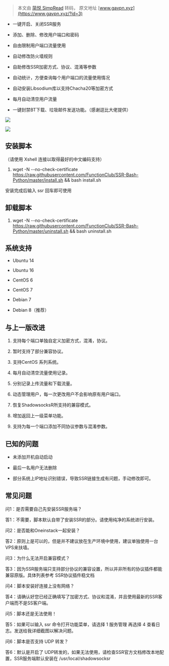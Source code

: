 > 本文由 [简悦 SimpRead](http://ksria.com/simpread/) 转码， 原文地址 [www.gavpn.xyz](https://www.gavpn.xyz/?id=3)

*   一键开启、关闭SSR服务
    
*   添加、删除、修改用户端口和密码
    
*   自由限制用户端口流量使用
    
*   自动修改防火墙规则
    
*   自助修改SSR加密方式、协议、混淆等参数
    
*   自动统计，方便查询每个用户端口的流量使用情况
    
*   自动安装Libsodium库以支持Chacha20等加密方式
    
*   每月自动清空用户流量
    
*   一键封禁BT下载、垃圾邮件发送功能。（感谢逗比大佬提供）
    

![](https://www.nbmao.com/wp-content/uploads/2017/04/2017030812484960.png)

![](https://www.nbmao.com/wp-content/uploads/2017/04/2017030812485243.png)

安装脚本
----

（请使用 Xshell 连接以取得最好的中文编码支持）

1.  wget -N --no-check-certificate https://raw.githubusercontent.com/FunctionClub/SSR-Bash-Python/master/install.sh && bash install.sh
    

安装完成后输入 ssr 回车即可使用

卸载脚本
----

1.  wget -N --no-check-certificate https://raw.githubusercontent.com/FunctionClub/SSR-Bash-Python/master/uninstall.sh && bash uninstall.sh
    

系统支持
----

*   Ubuntu 14
    
*   Ubuntu 16
    
*   CentOS 6
    
*   CentOS 7
    
*   Debian 7
    
*   Debian 8（推荐）
    

与上一版改进
------

1.  支持每个端口单独自定义加密方式，混淆，协议。
    
2.  暂时支持了部分兼容协议。
    
3.  支持CentOS 系列系统。
    
4.  每月自动清空流量使用记录。
    
5.  分别记录上传流量和下载流量。
    
6.  动态管理用户，每一次更改用户不会影响原有用户端口。
    
7.  恢复ShadowsocksR所支持的兼容模式。
    
8.  增加返回上一级菜单功能。
    
9.  支持为每一个端口添加不同协议参数与混淆参数。
    

已知的问题
-----

*   未添加开机自动启动
    
*   最后一名用户无法删除
    
*   部分系统上IP地址识别错误，导致SSR链接生成有问题，手动修改即可。
    

常见问题
----

问1：是否需要自己先安装SSR服务端？

答1：不需要，脚本默认自带了安装SSR的部分。请使用纯净的系统进行安装。

问2：是否能和Oneinstack一起安装？

答2：原则上是可以的，但是并不建议放在生产环境中使用，建议单独使用一台VPS来扶墙。

问3：为什么无法开启兼容模式？

答3：因为SSR服务端只支持部分协议的兼容设置，所以并非所有的协议插件都能兼容原版。具体列表参考 SSR协议插件稳文档

问4：脚本安装好连接上没有网络？

答4：请确认好您已经正确填写了加密方式、协议和混淆，并且使用最新的SSR客户端而不是SS客户端。

问5：脚本还是无法使用！

答5：如果可以输入 ssr 命令打开功能菜单，请选择 1 服务管理 再选择 4 查看日志。发送给我详细截图以解决问题。

问6：脚本是否支持 UDP 转发？

答6：默认是开启了 UDP转发的，如果无法使用，请检查SSR官方文档修改本地配置，SSR服务端默认安装在 /usr/local/shadowsocksr